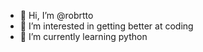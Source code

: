 - 👋 Hi, I’m @robrtto
- 👀 I’m interested in getting better at coding
- 🌱 I’m currently learning python


<!---
robrtto/robrtto is a ✨ special ✨ repository because its `README.md` (this file) appears on your GitHub profile.
You can click the Preview link to take a look at your changes.
--->
